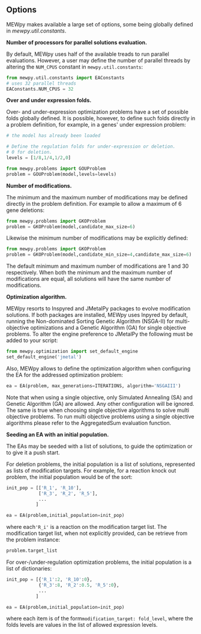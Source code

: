 ## Options

MEWpy makes available a large set of options, some being globally defined in _mewpy.util.constants_.

**Number of processors for parallel solutions evaluation.**

By default, MEWpy uses half of the available treads to run parallel evaluations. However, a user may define the number of parallel threads by altering the `NUM_CPUS` constant in `mewpy.util.constants`:

```python
from mewpy.util.constants import EAConstants
# uses 32 parallel threads
EAConstants.NUM_CPUS = 32
```



**Over and under expression folds.**

Over- and under-expression optimization problems have a set of possible folds globally defined. It is possible, however, to define such folds directly in a problem definition, for example, in a genes' under expression problem:

```python
# the model has already been loaded

# Define the regulation folds for under-expression or deletion.
# 0 for deletion.
levels = [1/8,1/4,1/2,0]

from mewpy.problems import GOUProblem
problem = GOUProblem(model,levels=levels)
```



**Number of modifications.**

The minimum and the maximum number of modifications may be defined directly in the problem definition. For example to allow a maximum of 6 gene deletions:

```python
from mewpy.problems import GKOProblem
problem = GKOProblem(model,candidate_max_size=6)
```

Likewise the minimum number of modifications may be explicitly defined:

```python
from mewpy.problems import GKOProblem
problem = GKOProblem(model,candidate_min_size=4,candidate_max_size=6)
```

The default minimum and maximum number of modifications are 1 and 30 respectively. When both the minimum and the maximum number of modifications are equal, all solutions will have the same number of modifications.



**Optimization algorithm.**

MEWpy resorts to Inspyred and JMetalPy packages to evolve modification solutions. If both packages are installed, MEWpy uses Inpyred by default, running the Non-dominated Sorting Genetic Algorithm (NSGA-II) for multi-objective optimizations and a Genetic Algorithm (GA) for single objective problems. To alter the engine preference to JMetalPy the following must be added to your script:

```python
from mewpy.optimization import set_default_engine
set_default_engine('jmetal')
```

Also, MEWpy allows to define the optimization algorithm when configuring the EA for the addressed optimization problem:

```python
ea = EA(problem, max_generations=ITERATIONS, algorithm='NSGAIII')
```

Note that when using a single objective, only Simulated Annealing (SA) and Genetic Algorithm (GA) are allowed. Any other configuration will be ignored. The same is true when choosing single objective algorithms to solve multi objective problems. To run multi objective problems using a single objective algorithms please refer to the AggregatedSum evaluation function.



**Seeding an EA with an initial population.**

The EAs may be seeded with a list of solutions, to guide the optimization or to give it a push start.

For deletion problems, the initial population is a list of solutions, represented as lists of modification targets. For example, for a reaction knock out problem, the initial population would be of the sort:

```python
init_pop = [['R_1', 'R_10'],
            ['R_3', 'R_2', 'R_5'],
            ...
           ]

ea = EA(problem,initial_population=init_pop)
```

where each`'R_i'` is a reaction on the modification target list. The modification target list, when not explicitly provided, can be retrieve from the problem instance:

```python
problem.target_list
```



For over-/under-regulation optimization problems, the initial population is a list of dictionaries:

```python
init_pop = [{'R_1':2, 'R_10':0},
            {'R_3':8, 'R_2':0.5, 'R_5':0},
            ...
           ]

ea = EA(problem,initial_population=init_pop)
```

where each item is of the form`modification_target: fold_level`, where the folds levels are values in the list of allowed expression levels.